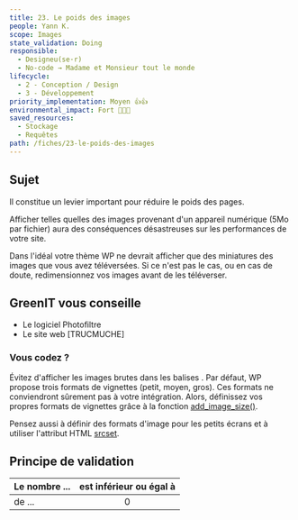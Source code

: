 ```yaml
---
title: 23. Le poids des images
people: Yann K.
scope: Images
state_validation: Doing
responsible: 
  - Designeu(se·r)
  - No-code → Madame et Monsieur tout le monde
lifecycle: 
  - 2 - Conception / Design
  - 3 - Développement
priority_implementation: Moyen 👍👍
environmental_impact: Fort 🌱🌱🌱
saved_resources:
  - Stockage
  - Requêtes
path: /fiches/23-le-poids-des-images
---
```


## Sujet

Il constitue un levier important pour réduire le poids des pages.

Afficher telles quelles des images provenant d'un appareil numérique (5Mo par fichier) aura des conséquences désastreuses sur les performances de votre site.

Dans l'idéal votre thème WP ne devrait afficher que des miniatures des images que vous avez téléversées. Si ce n'est pas le cas, ou en cas de doute, redimensionnez vos images avant de les téléverser.

## GreenIT vous conseille

- Le logiciel Photofiltre
- Le site web [TRUCMUCHE]

### Vous codez ?

Évitez d'afficher les images brutes dans les balises <img />. Par défaut, WP propose trois formats de vignettes (petit, moyen, gros). Ces formats ne conviendront sûrement pas à votre intégration. Alors, définissez vos propres formats de vignettes grâce à la fonction [add_image_size()](https://developer.wordpress.org/reference/functions/add_image_size/).

Pensez aussi à définir des formats d'image pour les petits écrans et à utiliser l'attribut HTML [srcset](https://www.alsacreations.com/article/lire/1621-responsive-images-srcset.html).

## Principe de validation

| Le nombre ... | est inférieur ou égal à |
| ------------- | :---------------------: |
| de ...        |            0            |
